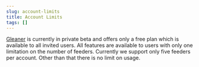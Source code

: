 ```yaml
---
slug: account-limits
title: Account Limits
tags: []
---
```


[Gleaner](https://gleaner.in) is currently in private beta and offers only a free plan which is available to all invited users. All features are available to users with only one limitation on the number of feeders. Currently we support only five feeders per account. Other than that there is no limit on usage.